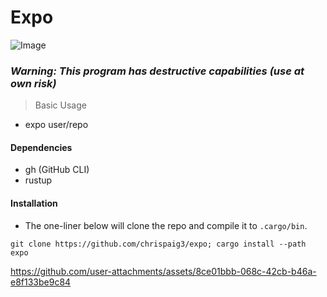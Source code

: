 # Expo

![Image](https://github.com/user-attachments/assets/a3f1f574-c9f9-4caf-9573-9ac29594a53f)

### ***Warning: This program has destructive capabilities (use at own risk)***

> Basic Usage

- expo user/repo

#### Dependencies
- gh (GitHub CLI)
- rustup

#### Installation
- The one-liner below will clone the repo and compile it to `.cargo/bin`.
```
git clone https://github.com/chrispaig3/expo; cargo install --path expo
```

https://github.com/user-attachments/assets/8ce01bbb-068c-42cb-b46a-e8f133be9c84

